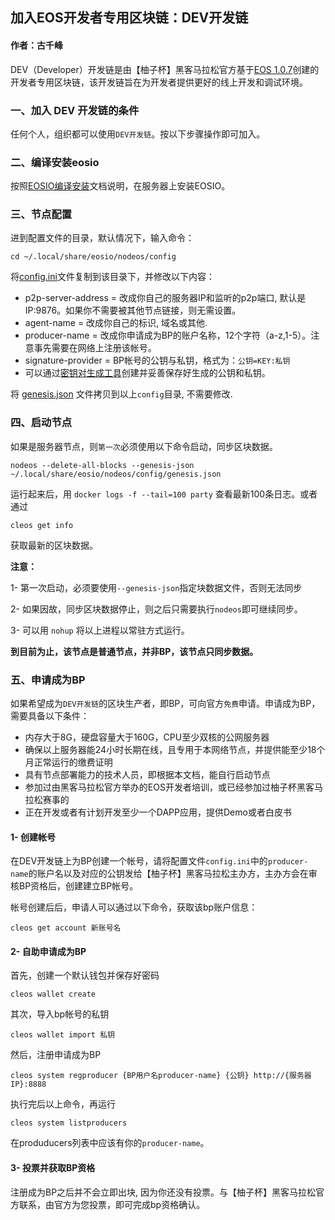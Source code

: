 ## 加入EOS开发者专用区块链：DEV开发链
#### 作者：古千峰

DEV（Developer）开发链是由【柚子杯】黑客马拉松官方基于[EOS 1.0.7](https://github.com/EOS-Mainnet/eos)创建的开发者专用区块链，该开发链旨在为开发者提供更好的线上开发和调试环境。

### 一、加入 DEV 开发链的条件

任何个人，组织都可以使用`DEV开发链`。按以下步骤操作即可加入。

### 二、编译安装eosio

按照[EOSIO编译安装](https://github.com/eoshackathon/eos_dapp_development_cn/blob/master/docs/eos_compile_install.md)文档说明，在服务器上安装EOSIO。

### 三、节点配置

进到配置文件的目录，默认情况下，输入命令：

```
cd ~/.local/share/eosio/nodeos/config
```
将[config.ini](https://github.com/eoshackathon/eos_dapp_development_cn/blob/master/docs/config.ini)文件复制到该目录下，并修改以下内容：

* p2p-server-address = 改成你自己的服务器IP和监听的p2p端口, 默认是 IP:9876。如果你不需要被其他节点链接，则无需设置。
* agent-name = 改成你自己的标识, 域名或其他.
* producer-name = 改成你申请成为BP的账户名称，12个字符（a-z,1-5）。注意事先需要在网络上注册该帐号。
* signature-provider = BP帐号的公钥与私钥，格式为：`公钥=KEY:私钥`
* 可以通过[密钥对生成工具](http://178.62.196.196/eosjs-ecc/)创建并妥善保存好生成的公钥和私钥。

将 [genesis.json](https://github.com/eoshackathon/eos_dapp_development_cn/blob/master/docs/genesis.json) 文件拷贝到以上`config`目录, 不需要修改.

### 四、启动节点
如果是服务器节点，则`第一次`必须使用以下命令启动，同步区块数据。

```
nodeos --delete-all-blocks --genesis-json ~/.local/share/eosio/nodeos/config/genesis.json
```

运行起来后，用 `docker logs -f --tail=100 party` 查看最新100条日志。或者通过

```
cleos get info
```
获取最新的区块数据。

**注意：**

1- 第一次启动，必须要使用`--genesis-json`指定块数据文件，否则无法同步

2- 如果因故，同步区块数据停止，则之后只需要执行`nodeos`即可继续同步。

3- 可以用 `nohup` 将以上进程以常驻方式运行。

**到目前为止，该节点是普通节点，并非BP，该节点只同步数据。**

### 五、申请成为BP
如果希望成为`DEV开发链`的区块生产者，即BP，可向官方`免费`申请。申请成为BP，需要具备以下条件：

*   内存大于8G，硬盘容量大于160G，CPU至少双核的公网服务器
*   确保以上服务器能24小时长期在线，且专用于本网络节点，并提供能至少18个月正常运行的缴费证明
*   具有节点部署能力的技术人员，即根据本文档，能自行启动节点
*   参加过由黑客马拉松官方举办的EOS开发者培训，或已经参加过柚子杯黑客马拉松赛事的
*   正在开发或者有计划开发至少一个DAPP应用，提供Demo或者白皮书


#### 1- 创建帐号

在DEV开发链上为BP创建一个帐号，请将配置文件`config.ini`中的`producer-name`的账户名以及对应的公钥发给【柚子杯】黑客马拉松主办方，主办方会在审核BP资格后，创建建立BP帐号。

帐号创建后后，申请人可以通过以下命令，获取该bp账户信息：

```
cleos get account 新账号名
```

#### 2- 自助申请成为BP
首先，创建一个默认钱包并保存好密码

```
cleos wallet create
``` 

其次，导入bp帐号的私钥

```
cleos wallet import 私钥
```

然后，注册申请成为BP

```
cleos system regproducer {BP用户名producer-name} {公钥} http://{服务器IP}:8888
```

执行完后以上命令，再运行

```
cleos system listproducers
```
在produducers列表中应该有你的`producer-name`。

#### 3- 投票并获取BP资格

注册成为BP之后并不会立即出块, 因为你还没有投票。与【柚子杯】黑客马拉松官方联系，由官方为您投票，即可完成bp资格确认。
